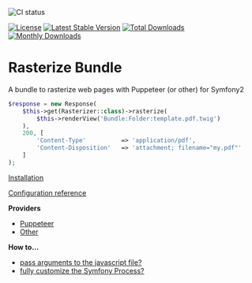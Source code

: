 ![CI status](https://github.com/Padam87/RasterizeBundle/actions/workflows/ci.yaml/badge.svg)

[![License](https://poser.pugx.org/padam87/rasterize-bundle/license.png)](https://packagist.org/packages/padam87/rasterize-bundle)
[![Latest Stable Version](https://poser.pugx.org/padam87/rasterize-bundle/v/stable.png)](https://packagist.org/packages/padam87/rasterize-bundle)
[![Total Downloads](https://poser.pugx.org/padam87/rasterize-bundle/downloads.png)](https://packagist.org/packages/padam87/rasterize-bundle)
[![Monthly Downloads](https://poser.pugx.org/padam87/rasterize-bundle/d/monthly.png)](https://packagist.org/packages/padam87/rasterize-bundle)

# Rasterize Bundle #

A bundle to rasterize web pages with Puppeteer (or other) for Symfony2

```php
$response = new Response(
    $this->get(Rasterizer::class)->rasterize(
        $this->renderView('Bundle:Folder:template.pdf.twig')
    ),
    200, [
        'Content-Type'          => 'application/pdf',
        'Content-Disposition'   => 'attachment; filename="my.pdf"'
    ]
);
```

[Installation](Resources/docs/install.md)

[Configuration reference](Resources/docs/configuration_reference.md)

**Providers**
- [Puppeteer](Resources/docs/provider/puppeteer.md)
- [Other](Resources/docs/provider/other.md)

**How to...**
 - [pass arguments to the javascript file?](Resources/docs/how_to_pass_arguments.md)
 - [fully customize the Symfony Process?](Resources/docs/how_to_customize_the_process.md)



